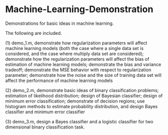 # Machine-Learning-Demonstration
Demonstrations for basic ideas in machine learning.

The following are included.

(1) demo_1.m, demonstrate how regularization parameters will affect machine learning models (both the case where a single data set is considered, and the case where multiply data set are considered); demonstrate how the regularization parameters will affect the bias of estimation of machine learning models; demonstrate the bias and variance tradeoff; demonstrate the MSE behavior with respect to regularization parameter; demonstrate how the noise and the size of training data set will affect the performance of machine learning models

(2) demo_2.m, demonstrate basic ideas of binary classification problems; estimation of likelihood distribution; 
design of Bayesian classifier; design of minimum error classification; demonstrate of decision regions; 
use histogram methods to estimate probability distribution, and design Bayes classifier and minimum error classifier

(3) demo_3.m, design a Bayes classifier and a logistic classifier for two dimensional binary classification task.




